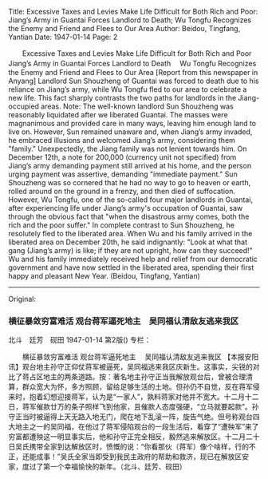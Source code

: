 Title: Excessive Taxes and Levies Make Life Difficult for Both Rich and Poor: Jiang’s Army in Guantai Forces Landlord to Death; Wu Tongfu Recognizes the Enemy and Friend and Flees to Our Area
Author: Beidou, Tingfang, Yantian
Date: 1947-01-14
Page: 2

　　Excessive Taxes and Levies Make Life Difficult for Both Rich and Poor
    Jiang’s Army in Guantai Forces Landlord to Death
  　Wu Tongfu Recognizes the Enemy and Friend and Flees to Our Area
    [Report from this newspaper in Anyang] Landlord Sun Shouzheng of Guantai was forced to death due to his reliance on Jiang’s army, while Wu Tongfu fled to our area to celebrate a new life. This fact sharply contrasts the two paths for landlords in the Jiang-occupied areas. Note: The well-known landlord Sun Shouzheng was reasonably liquidated after we liberated Guantai. The masses were magnanimous and provided care in many ways, leaving him enough land to live on. However, Sun remained unaware and, when Jiang’s army invaded, he embraced illusions and welcomed Jiang’s army, considering them "family." Unexpectedly, the Jiang family was not lenient towards him. On December 12th, a note for 200,000 (currency unit not specified) from Jiang’s army demanding payment still arrived at his home, and the person urging payment was assertive, demanding "immediate payment." Sun Shouzheng was so cornered that he had no way to go to heaven or earth, rolled around on the ground in a frenzy, and then died of suffocation. However, Wu Tongfu, one of the so-called four major landlords in Guantai, after experiencing life under Jiang’s army's occupation of Guantai, saw through the obvious fact that "when the disastrous army comes, both the rich and the poor suffer." In complete contrast to Sun Shouzheng, he resolutely fled to the liberated area. When Wu and his family arrived in the liberated area on December 20th, he said indignantly: "Look at what that gang (Jiang’s army) is like; if they are not upright, how can they succeed!" Wu and his family immediately received help and relief from our democratic government and have now settled in the liberated area, spending their first happy and pleasant New Year. (Beidou, Tingfang, Yantian)



<hr /> 

Original: 


### 横征暴敛穷富难活  观台蒋军逼死地主　吴同福认清敌友逃来我区
北斗　廷芳　砚田
1947-01-14
第2版()
专栏：

　　横征暴敛穷富难活
    观台蒋军逼死地主
  　吴同福认清敌友逃来我区
    【本报安阳讯】观台地主孙守正仰仗蒋军被逼死，吴同福逃来我区庆新生。这事实，尖锐的对比了蒋占区地主的两条道路。按：著名地主孙守正当我解放观台后，曾被合理清算，群众宽大为怀，多方照顾，留给足够生活的土地。但孙仍不自觉，反在蒋军侵来时，抱着幻想迎接蒋军，认为是“一家人”，孰料蒋家对他并不宽大。十二月十二日，蒋军催款廿万的条子照样飞到他家，且催款人态度强硬，“立马就要起款”。孙守正当时被逼得上天无路入地无门，爬在地下乱滚一阵，旋告气绝。但号称观台四大地主之一的吴同福，在他过了蒋军侵陷观台的一段生活后，看穿了“遭殃军”来了穷富都遭殃这一明显事实后，他和孙守正完全相反，毅然逃来解放区。十二月二十日吴氏携带全家到达解放区时，愤慨的说：“你看那伙（蒋军）像个啥样，行的不正，还能成事！”吴氏全家当即受到我民主政府的帮助和救济，现已在解放区安家，度过了第一个幸福愉快的新年。（北斗、廷芳、砚田）
